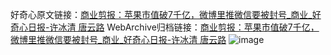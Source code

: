 好奇心原文链接：[商业剪报：苹果市值破7千亿，微博里推微信要被封号_商业_好奇心日报-许冰清 唐云路](https://www.qdaily.com/articles/3877.html)
WebArchive归档链接：[商业剪报：苹果市值破7千亿，微博里推微信要被封号_商业_好奇心日报-许冰清 唐云路](http://web.archive.org/web/20190623153206/https://www.qdaily.com/articles/3877.html)
![image](http://ww3.sinaimg.cn/large/007d5XDply1g3vdi8zzglj30u04vtu0x)
